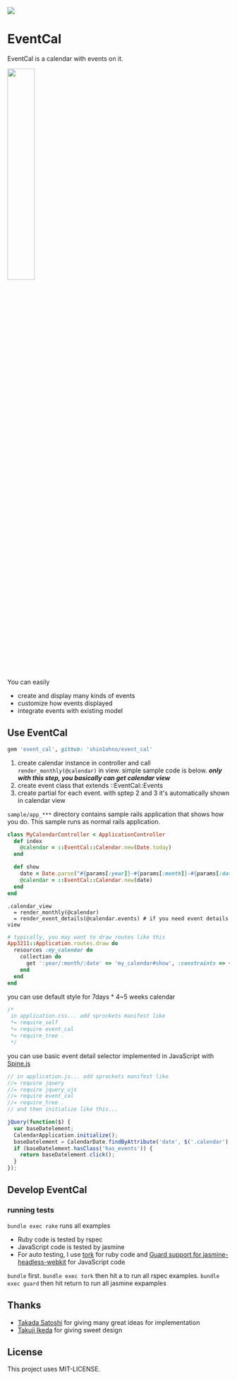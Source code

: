 ![](https://travis-ci.org/shin1ohno/event_cal.png?branch=master)

# EventCal #

EventCal is a calendar with events on it.

<img src='https://raw.github.com/shin1ohno/event_cal/gh-pages/images/sp_sample.png' width = '35%' height= 'auto'>

You can easily

- create and display many kinds of events
- customize how events displayed
- integrate events with existing model

## Use EventCal ##

```ruby
gem 'event_cal', github: 'shin1ohno/event_cal'
```

1. create calendar instance in controller and call ```render_monthly(@calendar)``` in view. simple sample code is below. ***only with this step, you basically can get calendar view***
2. create event class that extends ::EventCal::Events
3. create partial for each event. with sptep 2 and 3 it's automatically shown in calendar view

```sample/app_***``` directory contains sample rails application that shows how you do. This sample runs as normal rails application.

```ruby
class MyCalendarController < ApplicationController
  def index
    @calendar = ::EventCal::Calendar.new(Date.today)
  end

  def show
    date = Date.parse("#{params[:year]}-#{params[:month]}-#{params[:date]}")
    @calendar = ::EventCal::Calendar.new(date)
  end
end
```

```haml
.calendar_view
  = render_monthly(@calendar)
  = render_event_details(@calendar.events) # if you need event details view
```

```ruby
# typically, you may want to draw routes like this
App3211::Application.routes.draw do
  resources :my_calendar do
    collection do
      get ':year/:month/:date' => 'my_calendar#show', :constraints => { :year => /\d{4}/, :month => /\d{1,2}/, :day => /\d{1,2}/ }
    end
  end
end
```
you can use default style for 7days * 4~5 weeks calendar

```css
/*
 in application.css... add sprockets manifest like
 *= require_self
 *= require event_cal
 *= require_tree .
 */
```

you can use basic event detail selector implemented in JavaScript with [Spine.js](http://spinejs.com)

```javascript
// in application.js... add sprockets manifest like
//= require jquery
//= require jquery_ujs
//= require event_cal
//= require_tree .
// and then initialize like this...

jQuery(function($) {
  var baseDatelement;
  CalendarApplication.initialize();
  baseDatelement = CalendarDate.findByAttribute('date', $('.calendar').data('base-date')).element;
  if (baseDatelement.hasClass('has_events')) {
    return baseDatelement.click();
  }
});
```

## Develop EventCal ##

### running tests ###

```bundle exec rake``` runs all examples

- Ruby code is tested by rspec
- JavaScript code is tested by jasmine
- For auto testing, I use [tork](https://github.com/sunaku/tork) for ruby code and [Guard support for jasmine-headless-webkit](https://github.com/johnbintz/guard-jasmine-headless-webkit) for JavaScript code

```bundle``` first. ```bundle exec tork``` then hit a to run all rspec examples. ```bundle exec guard``` then hit return to run all jasmine expamples

## Thanks ##

- [Takada Satoshi](https://github.com/satoship) for giving many great ideas for implementation
- [Takuji Ikeda](https://github.com/tikeda) for giving sweet design

## License ##

This project uses MIT-LICENSE.
